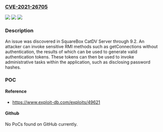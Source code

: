 ### [CVE-2021-26705](https://cve.mitre.org/cgi-bin/cvename.cgi?name=CVE-2021-26705)
![](https://img.shields.io/static/v1?label=Product&message=n%2Fa&color=blue)
![](https://img.shields.io/static/v1?label=Version&message=n%2Fa&color=blue)
![](https://img.shields.io/static/v1?label=Vulnerability&message=n%2Fa&color=brighgreen)

### Description

An issue was discovered in SquareBox CatDV Server through 9.2. An attacker can invoke sensitive RMI methods such as getConnections without authentication, the results of which can be used to generate valid authentication tokens. These tokens can then be used to invoke administrative tasks within the application, such as disclosing password hashes.

### POC

#### Reference
- https://www.exploit-db.com/exploits/49621

#### Github
No PoCs found on GitHub currently.

